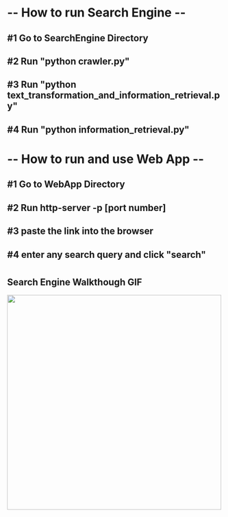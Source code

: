 # -- How to run Search Engine --

## #1 Go to SearchEngine Directory
## #2 Run "python crawler.py"
## #3 Run "python text_transformation_and_information_retrieval.py"
## #4 Run "python information_retrieval.py"

#

# -- How to run and use Web App -- 

## #1 Go to WebApp Directory
## #2 Run http-server -p [port number]
## #3 paste the link into the browser
## #4 enter any search query and click "search"

#

## Search Engine Walkthough GIF

<img src="bio_dept_search_engine_demo.gif" width=500><br>
